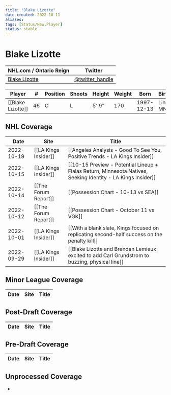 ```yaml
---
title: "Blake Lizotte"
date-created: 2022-10-11
aliases: 
tags: [Status/New,Player]
status: stable
---
```


# Blake Lizotte

NHL.com / Ontario Reign | Twitter
-|-
[Blake Lizotte]() | [@twitter_handle](https://twitter.com/)

Player | \# | Position | Shoots | Height | Weight | Born | Birthplace | Draft 
-|-|-|-|-|-|-|-|-
	[[Blake Lizotte]] | 46 | C | L | 5' 9" | 170 | 1997-12-13 | Lindstrom, MN, USA | 
 




## NHL  Coverage
| Date | Site | Title |
| ---- | ---- | ----- |
| 2022-10-19 | [[LA Kings Insider]] | [[Angeles Analysis - Good To See You, Positive Trends - LA Kings Insider]]                                                                                        |
| 2022-10-15 | [[LA Kings Insider]] | [[10-15 Preview - Potential Lineup + Fialas Return, Minnesota Natives, Seeking Identity - LA Kings Insider]]
| 2022-10-14 | [[The Forum Report]] | [[Possession Chart - 10-13 vs SEA]]
| 2022-10-12 | [[The Forum Report]] | [[Possession Chart - October 11 vs VGK]]
| 2022-10-01 | [[LA Kings Insider]] |  [[With a blank slate, Kings focused on replicating second-half success on the penalty kill]]
| 2022-09-29 | [[LA Kings Insider]] | [[Blake Lizotte and Brendan Lemieux excited to add Carl Grundstrom to buzzing, physical line]]



## Minor League Coverage
Date | Site |  Title
---|---|---



## Post-Draft Coverage
Date | Site |  Title
---|---|---



## Pre-Draft Coverage
Date | Site |  Title
---|---|---


## Unprocessed Coverage
- 
